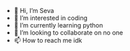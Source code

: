 - 👋 Hi, I’m Seva
- 👀 I’m interested in coding
- 🌱 I’m currently learning python
- 💞️ I’m looking to collaborate on no one
- 📫 How to reach me idk

<!---
Seva08/Seva08 is a ✨ special ✨ repository because its `README.md` (this file) appears on your GitHub profile.
You can click the Preview link to take a look at your changes.
--->
